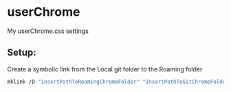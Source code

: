 # userChrome
My userChrome.css settings

## Setup:
Create a symbolic link from the Local git folder to the Roaming folder

```bash
mklink /D "insertPathToRoamingChromeFolder" "InsertPathToGitChromeFolder"
```